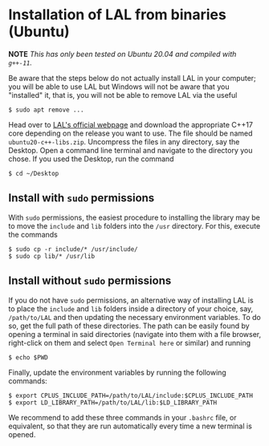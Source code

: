 # Installation of LAL from binaries (Ubuntu)

**NOTE** *This has only been tested on Ubuntu 20.04 and compiled with `g++-11`.*

Be aware that the steps below do not actually install LAL in your computer; you will be able to use LAL but Windows will not be aware that you "installed" it, that is, you will not be able to remove LAL via the useful

	$ sudo apt remove ...

Head over to [LAL's official webpage](https://cqllab.upc.edu/lal) and download the appropriate C++17 core depending on the release you want to use. The file should be named `ubuntu20-c++-libs.zip`. Uncompress the files in any directory, say the Desktop. Open a command line terminal and navigate to the directory you chose. If you used the Desktop, run the command

	$ cd ~/Desktop

## Install with `sudo` permissions

With `sudo` permissions, the easiest procedure to installing the library may be to move the `include` and `lib` folders into the `/usr` directory. For this, execute the commands

	$ sudo cp -r include/* /usr/include/
	$ sudo cp lib/* /usr/lib

## Install without `sudo` permissions

If you do not have `sudo` permissions, an alternative way of installing LAL is to place the `include` and `lib` folders inside a directory of your choice, say, `/path/to/LAL` and then updating the necessary environment variables. To do so, get the full path of these directories. The path can be easily found by opening a terminal in said directories (navigate into them with a file browser, right-click on them and select `Open Terminal here` or similar) and running

	$ echo $PWD

Finally, update the environment variables by running the following commands:

	$ export CPLUS_INCLUDE_PATH=/path/to/LAL/include:$CPLUS_INCLUDE_PATH
	$ export LD_LIBRARY_PATH=/path/to/LAL/lib:$LD_LIBRARY_PATH

We recommend to add these three commands in your `.bashrc` file, or equivalent, so that they are run automatically every time a new terminal is opened.
